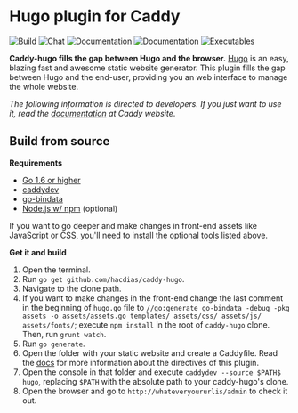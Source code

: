 # Hugo plugin for Caddy

[![Build](https://img.shields.io/travis/hacdias/caddy-hugo.svg?style=flat-square)](https://travis-ci.org/hacdias/caddy-hugo)
[![Chat](https://img.shields.io/badge/chat-gitter-yellow.svg?style=flat-square)](https://gitter.im/hacdias/caddy-hugo)
[![Documentation](https://img.shields.io/badge/caddy-doc-F06292.svg?style=flat-square)](https://caddyserver.com/docs/hugo)
[![Documentation](https://img.shields.io/badge/godoc-reference-blue.svg?style=flat-square)](http://godoc.org/github.com/hacdias/caddy-hugo)
[![Executables](https://img.shields.io/bintray/v/hacdias/generic/caddy-hugo.svg?style=flat-square)](https://bintray.com/hacdias/caddy-hugo)

**Caddy-hugo fills the gap between Hugo and the browser.** [Hugo](http://gohugo.io/) is an easy, blazing fast and awesome static website generator. This plugin fills the gap between Hugo and the end-user, providing you an web interface to manage the whole website.

*The following information is directed to developers. If you just want to use it, read the [documentation](https://caddyserver.com/docs/hugo) at Caddy website*.

## Build from source

**Requirements**

+ [Go 1.6 or higher][1]
+ [caddydev][2]
+ [go-bindata][3]
+ [Node.js w/ npm][4] (optional)


If you want to go deeper and make changes in front-end assets like JavaScript or CSS, you'll need to install the optional tools listed above.

**Get it and build**

1. Open the terminal.
2. Run ```go get github.com/hacdias/caddy-hugo```.
3. Navigate to the clone path.
4. If you want to make changes in the front-end change the last comment in the beginning of ```hugo.go``` file to ```//go:generate go-bindata -debug -pkg assets -o assets/assets.go templates/ assets/css/ assets/js/ assets/fonts/```; execute ```npm install``` in the root of ```caddy-hugo``` clone. Then, run ```grunt watch```.
5. Run ```go generate```.
6. Open the folder with your static website and create a Caddyfile. Read the [docs](http://caddyserver.com/docs/hugo) for more information about the directives of this plugin.
7. Open the console in that folder and execute ```caddydev --source $PATH$ hugo```, replacing ```$PATH``` with the absolute path to your caddy-hugo's clone.
8. Open the browser and go to ```http://whateveryoururlis/admin``` to check it out.

[1]: https://golang.org/dl/
[2]: https://github.com/caddyserver/caddydev
[3]: https://github.com/jteeuwen/go-bindata
[4]: https://nodejs.org

